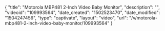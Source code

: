 {
    "title": "Motorola MBP481 2-Inch Video Baby Monitor",
    "description": "",
    "videoid": "109993564",
    "date_created": "1502523470",
    "date_modified": "1504247456",
    "type": "captivate",
    "layout": "video",
    "url": "\/v\/motorola-mbp481-2-inch-video-baby-monitor\/109993564"
}